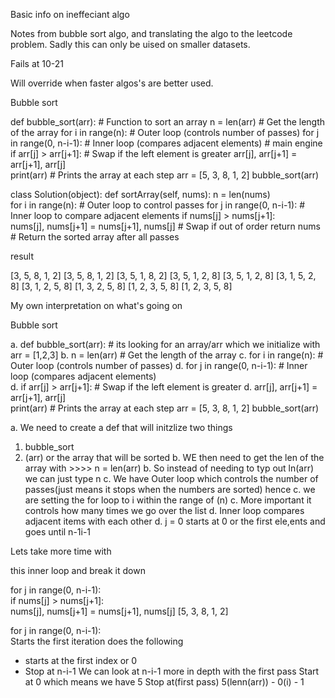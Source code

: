 Basic info on ineffeciant algo 



Notes from bubble sort algo, and translating the algo to the leetcode problem. Sadly this can only be uised on smaller datasets.

Fails at 10-21

Will override when faster algos's are better used.


Bubble sort

def bubble_sort(arr):  # Function to sort an array
    n = len(arr)       # Get the length of the array
    for i in range(n):  # Outer loop (controls number of passes)
        for j in range(0, n-i-1):  # Inner loop (compares adjacent elements)  # main engine
            if arr[j] > arr[j+1]:  # Swap if the left element is greater
                arr[j], arr[j+1] = arr[j+1], arr[j]  
            print(arr)  # Prints the array at each step
arr = [5, 3, 8, 1, 2]
bubble_sort(arr)

class Solution(object):
    def sortArray(self, nums):
        n = len(nums)       
        for i in range(n):  # Outer loop to control passes
            for j in range(0, n-i-1):  # Inner loop to compare adjacent elements
                if nums[j] > nums[j+1]:  
                    nums[j], nums[j+1] = nums[j+1], nums[j]  # Swap if out of order
        return nums  # Return the sorted array after all passes








result 

[3, 5, 8, 1, 2]
[3, 5, 8, 1, 2]
[3, 5, 1, 8, 2]
[3, 5, 1, 2, 8]
[3, 5, 1, 2, 8]
[3, 1, 5, 2, 8]
[3, 1, 2, 5, 8]
[1, 3, 2, 5, 8]
[1, 2, 3, 5, 8]
[1, 2, 3, 5, 8]



My own interpretation on what's going on 

Bubble sort

a. def bubble_sort(arr):  # its looking for an array/arr which we initialize with   arr = [1,2,3]
b.    n = len(arr)       # Get the length of the array
c.     for i in range(n):  # Outer loop (controls number of passes)
d.        for j in range(0, n-i-1):  # Inner loop (compares adjacent elements)  
d.            if arr[j] > arr[j+1]:  # Swap if the left element is greater
d.                 arr[j], arr[j+1] = arr[j+1], arr[j]  
            print(arr)  # Prints the array at each step
arr = [5, 3, 8, 1, 2]
bubble_sort(arr)

a. We need to create a def that will initzlize two things
1. bubble_sort
2. (arr) or the array that will be sorted
b. WE then need to get the len of the array with >>>> n = len(arr)
b. So instead of needing to typ out ln(arr) we can just type n
c. We have Outer loop which controls  the number of passes(just means it stops when the numbers are sorted) hence
c. we are setting the for loop to i within the range of (n)
c. More important it controls how many times we go over the list
d. Inner loop compares adjacent items with each other
d. j = 0 starts at 0 or the first ele,ents and goes until n-1i-1



Lets take more time with 

this inner loop and break it down


 for j in range(0, n-i-1):  
                if nums[j] > nums[j+1]:  
                    nums[j], nums[j+1] = nums[j+1], nums[j] 
[5, 3, 8, 1, 2]

 for j in range(0, n-i-1):  
Starts the first iteration does the following 
- starts at the first index or 0
- Stop at n-i-1 We can look at n-i-1 more in depth with the first pass
Start at 0 which means we have 5
Stop at(first pass) 5(lenn(arr)) - 0(i)  - 1

